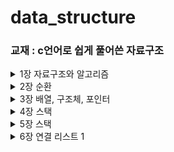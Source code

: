 # data_structure

### 교재 : c언어로 쉽게 풀어쓴 자료구조

<details>
<summary> 1장 자료구조와 알고리즘 </summary>

### 자료구조 : 프로그램에서 자료들을 정리하여 보관하는 여러 갖 구조
### 알고리즘 : 컴퓨터로 문제를 풀기 위한 단계적인 절차
- 입력 : 0개 이상의 입력이 존재해야 한다.
- 출력 : 1개 이상의 출력이 존재해야 한다.
- 명백성 : 각 명령어의 의미는 모호하지 않고 명확해야 한다.
- 유한성 : 한정된 수의 단계 후에는 반드시 종료되어야 한다.
- 유효성 : 각 명령어들은 종이와 연필, 또는 컴퓨터로 실행 가능한 연산이어야 한다.
### 추상 자료형(ADT : abstract data type) : 추상적, 수학적으로 자료형을 정의한 것이다.
- 구현할 때 구현세부사항이 아닌 외부와의 인터페이스만을 공개한다.
### 추상화 : 어떤 시스템의 간략화된 기술 또는 명세로서 시스템의 정말 핵심적인 구조나 동작에만 집중

### 효율적인 알고리즘 : 알고리즘이 시작하여 결과가 나올 때까지의 수행시간이 짧으면서 컴퓨터 내에 있는 메모리와 같은 자원을 덜 사용하는 알고리즘

### 알고리즘의 복잡도 분석방법
- 알고리즘의 좋다의 의미를 분명하게 해야한다.

### 시간 복잡도 함수
- 연산의 수를 입력의 개수 n의 함수로 나타낸 것을 시간복잡도 함수라고 하고 T(n)으로 표기한다.
- 자료의 개수가 많은 경우에는 차수가 가장 큰 항이 가장 영향을 크게 미치고 다른 항들은 상대적으로 무시될 수 있다.

### 빅오 표기법 : 불필요한 정보를 제거하여 알고리즘 분석을 쉽게 할 목적으로 시간 복잡도를 표시하는 방법
- f(n) 과 g(n)이 주어졌을 때 모든 n > n0에 대해서 |f(n) <= c|g(n)|을 만족하는 2개의 상수 c와 n0가 존재하면 f(n) = O(g(n))이다.
- 주의! : 상수항이나 계수가 굉장히 큰 경우에는 수행시간에 영향을 끼친다는 것이다.
- 빅오 표기법은 상한을 표기할 것이므로 상한은 여러 개가 존재할 수 있다. n이 가능하면 n^2도 가능하다.
### 빅오메가 표기법 : 함수의 하한을 표시하는 방법
- 두 개의 함수 f(n)과 g(n)이 주어졌을 때 모든 n > n0에 대하여 |f(n)| >= c|g(n)|을 만족하는 2개의 상수 c와 n0이 존재하면 f(n) = 오메가(g(n))

### 빅세타 표기법 : 동일한 함수로 상한과 하한을 만들 수 있는 경우
- 두 개의 함수 f(n)과 g(n)이 주어졌을 때 모든 n > n0에 대하여 c1|g(n)| <= |f(n)| <= c2|g(n)|을 만족하는 3개의 상수 c1, c2와 n0가 존재하면 
  - f(n) = 빅세타(g(n))

### 최선, 평균, 최악의 경우 여기서는 최악의 경우가 유용하게 사용될때가 많다.

</details>

<details>
<summary>2장 순환</summary>

- 순환함수를 호출하면
  - 복귀주소가 시스템 스택에 저장되고 호출되는 함수를 위한 매개변수와 지역 변수를 스택으로부터 할당받는다.
  - 활성 레코드 : 함수가 호출될 때 호출 정보를 저장해두는 구조 -> 함수 호출 스택에 쌓인다.
  - 함수호출마다 새로운 지역변수를 만들지 못하면 이전 호출과 구분할 수 없어서 순활 호출이 불가능하다.
  - 순환은 함수 호출을 하기 때문에 반복에 비해 수행속도 면에서는 떨어진다.
  - 순환함수를 사용하면 문제의 크기가 작아진다.
  - 기억공간과, 수행시간 면에서는 비효율적이다.
  - 꼬리 순환 : 순환 호출이 순환 함수의 맨 끝에서 이루어지는 형태의 순환 -> 순환 형태로 바꾸기 쉬움
  - 머리 순환, 여러 군데에서 자기 자신을 호출하는 경우 쉽게 바꾸기 힘들다.

</details>

<details>
<summary>3장 배열, 구조체, 포인터</summary>

- 포인터 : 다른 변수의 주소를 가지고 있는 변수
- & 연산자 : 주소 연산자
- \* 연산자 : 간접참조 연산자
- 컴파일러가 배열의 이름에 공간을 할당하는건 아니다.
- 배열의 이름은 컴파일러가 된다.
- 동적 메모리 할당 : 필요한 만큼의 메모리를 운영체제로 부터 할당받아서 사용하고, 사용이 끝나면 시스템에 메모리를 반납한다.
- 히프 : 운영체제가 사용되지 않는 메모리 공간을 모아 놓은 곳
</details>

<details>
<summary>4장 스택</summary>

- 후입선출구조
- 요소 : 스택에 저장되는 값
- 시스템 스택에서는 함수가 호출될 때마다 활성 레코드가 만들어진다.
- top, pop을 수행하기 전에 스택이 비어있는지 확인을 해야 한다.
- 포인터로 구현할 수 있는 방법도 존재한다.
- 함수 포인터를 이용해서 똑같은 함수지만 다른 방식으로 구현할 수 있게 생성했다.
</details>

<details>
<summary>5장 스택</summary>

- 선입선출구조
- 키보드와 컴퓨터, 인쇄기와 컴퓨터 사이에도 사용된다.
- 서로 다른 속도로 실행되는 두 프로세스 간의 상호작용을 조화시키는 버퍼 역할을 담당한다.
- 덱은 앞뒤로 원소를 삽입과 삭제할 수 있다.
</details>

<details>
<summary>6장 연결 리스트 1</summary>

- 리스트의 항목들은 순서 또는 위치를 가진다.
- 배열로 구현하면 크기가 고정되는 단점이 있다.
- 배열로 구현한 리스트
  - 특정 항목 접근 : O(1)
  - 삽입, 삭제 : O(n)
  - 맨끝에 삽입 : O(1)
- 크기가 고정되지 않게 만들려면 포인터를 사용해야 한다.
- 포인터를 사용하면 동적으로 공간을 만들어서 쉽게 추가할 수 있다.
- 하지만 메모리 공간을 많이 소모하고 오류 발생 확률이 증가한다.
- 연결 리스트 : 노드들의 집합
- 헤드 포인터 : 연결 리스트마다 첫 번째 노드를 가리키고 있는 변수
- 원형 연결 리스트, 단순 연결 리스트, 이중 연결 리스트 가 존재한다.
</details>